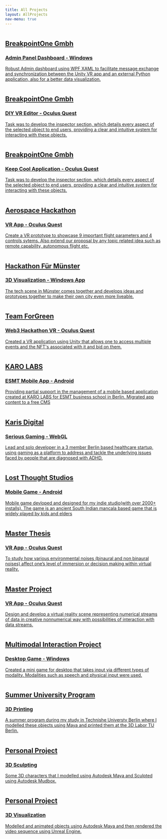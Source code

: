 ```yaml
---
title: All Projects
layout: AllProjects
nav-menu: true
---
```


<div id="main">
	<div class="inner">
    <section>
      <div class="blitzcontainer">
         <div class="blitzbox">
          <a href="{{ site.baseurl }}/AdminDashboard.html">
            <div class="img-box" title="Admin Dashboard">
              <img src="{{ site.baseurl }}/assets/images/projectImages/Icon_Admin_Panel.png" alt="">
            </div>
            <div class="contentPosition">
              <h2>BreakpointOne Gmbh</h2>
              <h3>Admin Panel Dashboard - Windows</h3>
              <p>Robust Admin dashboard using WPF XAML to facilitate message exchange and synchronization between the Unity VR app and an external Python application, also for a better data visualization.</p>
            </div>
          </a>
        </div>
         <div class="blitzbox">
          <a href="{{ site.baseurl }}/DIY_Application.html">
            <div class="img-box" title="DIY Application">
              <img src="{{ site.baseurl }}/assets/images/projectImages/DIY_Project.png" alt="">
            </div>
            <div class="contentPosition">
              <h2>BreakpointOne Gmbh</h2>
              <h3>DIY VR Editor - Oculus Quest</h3>
              <p>Task was to develop the inspector section, which details every aspect of the selected object to end users, providing a clear and intuitive system for interacting with these objects.</p>
            </div>
          </a>
        </div>
        <div class="blitzbox">
          <a href="{{ site.baseurl }}/KeepCoolAdaptiveVR.html">
            <div class="img-box" title="Keep Cool VR Application">
              <img src="{{ site.baseurl }}/assets/images/projectImages/KP_VR.png" alt="">
            </div>
            <div class="contentPosition">
              <h2>BreakpointOne Gmbh</h2>
              <h3>Keep Cool Application - Oculus Quest</h3>
              <p>Task was to develop the inspector section, which details every aspect of the selected object to end users, providing a clear and intuitive system for interacting with these objects.</p>
            </div>
          </a>
        </div>
        <div class="blitzbox">
          <a href="{{ site.baseurl }}/weareVR.html">
            <div class="img-box" title="Virtual Cockptit">
              <img src="{{ site.baseurl }}/assets/images/projectImages/weAreVR.png" alt="">
            </div>
            <div class="contentPosition">
              <h2>Aerospace Hackathon</h2>
              <h3>VR App - Oculus Quest</h3>
              <p>Create a VR prototype to showcase 9 important flight parameters  and 4 controls sytems. Also extend our proposal by any topic related idea such as remote capability, autonomous flight etc.</p>
            </div>
          </a>
        </div>
        <div class="blitzbox">
          <a href="{{ site.baseurl }}/munsterHack.html">
            <div class="img-box"  title="MÜNSTERHACK 2022">
              <img src="{{ site.baseurl }}/assets/images/projectImages/mshack.png" alt="">
            </div>
            <div class="contentPosition"> 
              <h2>Hackathon Für Münster</h2>
              <h3>3D Visualization - Windows App</h3>
              <p> The tech scene in Münster comes together and develops ideas and prototypes together to make their own city even more liveable.</p>
            </div>
          </a> 
        </div>
		    <div class="blitzbox">
          <a href="{{ site.baseurl }}/vrhackathon.html">
		      <div class="img-box" title="Celo x Huobi Hackathon">
		        <img src="{{ site.baseurl }}/assets/images/projectImages/celxHuobi.png" alt="">
          </div>
          <div class="contentPosition">
            <h2>Team ForGreen</h2>
            <h3>Web3 Hackathon VR - Oculus Quest</h3>
            <p> Created a VR application using Unity that allows one to access multiple events and the NFT's associated with it and bid on them. </p>
          </div>
          </a>
        </div>
        <div class="blitzbox">
          <a href="{{ site.baseurl }}/esmtApp.html">
          <div class="img-box" title="ESMT Mobile App">
	          <img src="{{ site.baseurl }}/assets/images/projectImages/esmt_App.png" alt="">
          </div>
          <div class="contentPosition">
            <h2>KARO LABS</h2>
            <h3>ESMT Mobile App - Android</h3>
            <p>Providing partial support in the management of a mobile based application created at KARO LABS for ESMT business school in Berlin. Migrated app content to
            a free CMS</p>
          </div>
          </a>
        </div>
        <div class="blitzbox">
          <a href="{{ site.baseurl }}/karisdigital.html">
          <div class="img-box" title="Karis Digital">
	          <img src="{{ site.baseurl }}/assets/images/karis.png" alt="">
          </div>
          <div class="contentPosition">
            <h2>Karis Digital</h2>
            <h3>Serious Gaming - WebGL</h3>
            <p>Lead and solo developer in a 3 member Berlin based healthcare startup, using gaming as a platform to address and tackle the underlying issues faced by people that are diagnosed with ADHD.</p>
          </div>
          </a>
        </div>
        <div class="blitzbox">
          <a href="{{ site.baseurl }}/pallanguzhi.html">
          <div class="img-box" title="Pallanguzhi Game">
	          <img src="{{ site.baseurl }}/assets/images/projectImages/LTS.png" alt="">
          </div>
          <div class="contentPosition">
            <h2>Lost Thought Studios</h2>
            <h3>Mobile Game - Android</h3>
            <p>Mobile game devloped and designed for my indie studio(with over 2000+ installs). The game is an ancient South Indian mancala based game that is widely played by kids and elders</p>
          </div>
          </a>
        </div>
        <div class="blitzbox">
          <a href="{{ site.baseurl }}/masterThesis.html">
          <div class="img-box" title="Master Thesis - VR">
	          <img src="{{ site.baseurl }}/assets/images/thesis.png" alt="">
          </div>
          <div class="contentPosition">
            <h2>Master Thesis</h2>
            <h3>VR App - Oculus Quest</h3>
            <p>To study how various environmental noises (binaural and non binaural noises) affect one’s level of immersion or decision making within virtual reality.</p>
          </div>
          </a>
        </div>
        <div class="blitzbox">
          <a href="{{ site.baseurl }}/masterProject.html">
          <div class="img-box" title="Master Project - VR">
	          <img src="{{ site.baseurl }}/assets/images/mp.png" alt="">
          </div>
          <div class="contentPosition">
            <h2>Master Project</h2>
            <h3>VR App - Oculus Quest</h3>
            <p>Design and develop a virtual reality scene representing numerical streams of data in creative nonnumerical way with possibilities of interaction with data streams.</p>
          </div>
          </a>
        </div>
        <div class="blitzbox">
          <a href="{{ site.baseurl }}/multimodalInteraction.html">
          <div class="img-box" title="Multimodal Interaction - Game">
	          <img src="{{ site.baseurl }}/assets/images/mm.png" alt="">
          </div>
          <div class="contentPosition">
            <h2>Multimodal Interaction Project</h2>
            <h3>Desktop Game - Windows</h3>
            <p>Created a mini game for desktop that takes input via different types of modality. Modalities such as speech and physical input were used.</p>
          </div>
          </a>
        </div>
        <div class="blitzbox">
          <a href="{{ site.baseurl }}/3DPrinting.html">
          <div class="img-box" title="3D Modelling and Printing" >
	          <img src="{{ site.baseurl }}/assets/images/3DPrinting.png" alt="">
          </div>
          <div class="contentPosition">
            <h2>Summer University Program</h2>
            <h3>3D Printing</h3>
            <p>A summer program during my study in Technishe Universty Berlin where I modelled these objects
            using Maya and printed them at the 3D Labor TU Berlin.</p>
          </div>
          </a>
        </div>
        <div class="blitzbox">
          <a href="{{ site.baseurl }}/3DSculpting.html">
          <div class="img-box" title="3D Modelling and Sculpting" >
	          <img src="{{ site.baseurl }}/assets/images/3DSculpt.png" alt="">
          </div>
          <div class="contentPosition">
            <h2>Personal Project</h2>
            <h3>3D Sculpting</h3>
            <p>Some 3D characters that I modelled using Autodesk Maya and Sculpted using Autodesk Mudbox.</p>
          </div>
          </a>
        </div>
        <div class="blitzbox">
          <a href="{{ site.baseurl }}/3DVisualization.html">
          <div class="img-box" title="3D Visualization" >
	          <img src="{{ site.baseurl }}/assets/images/3DVisual.png" alt="">
          </div>
          <div class="contentPosition">
            <h2>Personal Project</h2>
            <h3>3D Visualization</h3>
            <p>Modelled and animated objects using Autodesk Maya and then rendered the video sequence using Unreal Engine.</p>
          </div>
          </a>
        </div>
</div>
</section>
</div>
</div>